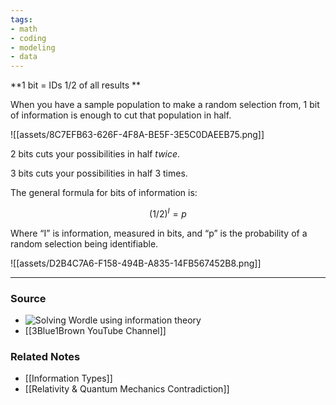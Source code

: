 ```yaml
---
tags:
- math
- coding
- modeling
- data
---
```

**1 bit = IDs 1/2 of all results **

When you have a sample population to make a random selection from, 1 bit of information is enough to cut that population in half.

![[assets/8C7EFB63-626F-4F8A-BE5F-3E5C0DAEEB75.png]]

2 bits cuts your possibilities in half *twice*. 

3 bits cuts your possibilities in half 3 times. 

The general formula for bits of information is:

$$
(1/2)^I=p
$$

Where “I” is information, measured in bits, and “p” is the probability of a random selection being identifiable.

![[assets/D2B4C7A6-F158-494B-A835-14FB567452B8.png]]

---
### Source

- ![Solving Wordle using information theory](https://youtu.be/v68zYyaEmEA)
- [[3Blue1Brown YouTube Channel]]
### Related Notes
- [[Information Types]]
- [[Relativity & Quantum Mechanics Contradiction]]